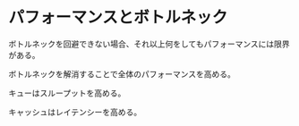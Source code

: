 # パフォーマンスとボトルネック

ボトルネックを回避できない場合、それ以上何をしてもパフォーマンスには限界がある。

ボトルネックを解消することで全体のパフォーマンスを高める。

キューはスループットを高める。

キャッシュはレイテンシーを高める。

